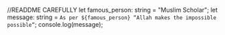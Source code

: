 //READDME CAREFULLY
let famous_person: string = "Muslim Scholar";
let message: string = `As per ${famous_person} “Allah makes the impossible possible”`;
console.log(message);

